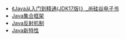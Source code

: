 
* [《Java从入门到精通(JDK17版)》_尚硅谷电子书](docs/《Java从入门到精通(JDK17版)》_尚硅谷电子书.pdf)
* [Java集合框架](docs/Java集合框架.md)
* [Java反射机制](docs/Java反射机制.md)
* [Java新特性](docs/Java新特性.md)